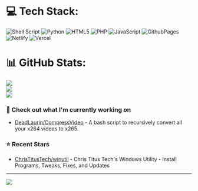 # 💻 Tech Stack:
![Shell Script](https://img.shields.io/badge/shell_script-%23121011.svg?style=for-the-badge&logo=gnu-bash&logoColor=white) ![Python](https://img.shields.io/badge/python-3670A0?style=for-the-badge&logo=python&logoColor=ffdd54) ![HTML5](https://img.shields.io/badge/html5-%23E34F26.svg?style=for-the-badge&logo=html5&logoColor=white) ![PHP](https://img.shields.io/badge/php-%23777BB4.svg?style=for-the-badge&logo=php&logoColor=white) ![JavaScript](https://img.shields.io/badge/javascript-%23323330.svg?style=for-the-badge&logo=javascript&logoColor=%23F7DF1E) ![GithubPages](https://img.shields.io/badge/github%20pages-121013?style=for-the-badge&logo=github&logoColor=white) ![Netlify](https://img.shields.io/badge/netlify-%23000000.svg?style=for-the-badge&logo=netlify&logoColor=#00C7B7) ![Vercel](https://img.shields.io/badge/vercel-%23000000.svg?style=for-the-badge&logo=vercel&logoColor=white)

# 📊 GitHub Stats:
![](https://github-readme-stats.vercel.app/api?username=DeadLaurin&theme=dark&hide_border=false&include_all_commits=false&count_private=true)<br/>
![](https://github-readme-streak-stats.herokuapp.com/?user=DeadLaurin&theme=dark&hide_border=false)<br/>
![](https://github-readme-stats.vercel.app/api/top-langs/?username=DeadLaurin&theme=dark&hide_border=false&include_all_commits=false&count_private=true&layout=compact)

### 👷 Check out what I'm currently working on

- [DeadLaurin/CompressVideo](https://github.com/DeadLaurin/CompressVideo) - A bash script to recursively convert all your x264 videos to x265.

### ⭐ Recent Stars

- [ChrisTitusTech/winutil](https://github.com/ChrisTitusTech/winutil) - Chris Titus Tech&#39;s Windows Utility - Install Programs, Tweaks, Fixes, and Updates

---
[![](https://visitcount.itsvg.in/api?id=DeadLaurin&icon=0&color=0)](https://visitcount.itsvg.in)

<!-- Proudly created with GPRM ( https://gprm.itsvg.in ) --
